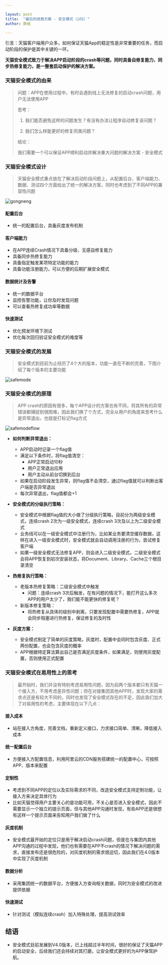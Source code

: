 ```yaml
---

layout: post
title:  "最后的拯救方案 - 安全模式（iOS）"
author: 胖纸

---
```



引言：天猫客户端用户众多，如何保证天猫App的稳定性是非常重要的任务，而启动阶段的保护是其中关键的一环。

 
**天猫安全模式致力于解决APP启动阶段的crash等问题，同时具备自修复能力、同步热修复能力，是一整套启动保护的解决方案。**
 
 
### 天猫安全模式的由来
> 问题：APP在使用过程中，有时会遇到线上无法修复的启动crash问题，用户无法使用APP
> 
> 思考：
> 
> 1. 我们能否避免这样的问题发生？有没有办法让程序自动修复该问题？
> 
> 2. 我们怎么样能更好的修复同类问题？
> 
> 结论：
> 
> 我们需要一个可以保证APP顺利启动并解决重大问题的解决方案 - 安全模式

### 天猫安全模式设计
> 天猫安全模式重点放在了解决启动阶段问题上，从配置后台、客户端能力、数据、测试四个方面给出了统一的解决方案，同时也考虑到了不同APP的兼容性问题
> 

![gongneng](https://gw.alicdn.com/tps/TB1h2JaKFXXXXaMXVXXXXXXXXXX-1766-1194.png)


#### 配置后台
- 统一的配置后台，具备灰度发布机制

#### 客户端能力
- 在APP连续Crash情况下具备分级、无感自修复能力
- 具备同步热修复能力
- 具备指定触发某项特定功能的能力
- 具备功能注册能力，可以方便的后期扩展安全模式

#### 数据统计及告警
- 统一的数据平台
- 监控告警功能，让你及时发现问题
- 可以查看热修复成功率等数据

#### 快速测试
- 优化预发环境下测试
- 优化每次回归验证安全模式的难度等

### 天猫安全模式的发展
> 安全模式到目前为止经历了4个大的版本，功能一直在不断的完善，下图介绍了每个版本的主要功能

![safemode](https://gw.alicdn.com/tps/TB1n.8dKFXXXXXeaXXXXXXXXXXX-2248-1256.png)


### 天猫安全模式的原理
> APP crash的原因有很多，每个APP设计的方案也有不同，将其所有的异常错误都捕捉到很困难，因此我们换了个方式，完全从用户的角度来思考什么是异常退出，也就是打标记flag方式

![safemodeflow](https://gw.alicdn.com/tps/TB1DUFwKFXXXXclXpXXXXXXXXXX-1760-1262.png)


- **如何判断异常退出：**
     - APP启动时记录一个flag值
     - 满足以下条件时，将flag值清空：
         - APP正常启动10秒
         - 用户正常退出应用
         - 用户主动从前台切换到后台
     - 如果在启动阶段发生异常，则flag值不会清空，通过flag值就可以判断出客户端是否异常退出
     - 每次异常退出，flag值都会+1

- **安全模式的分级执行策略：**
   - 安全模式中根据flag值的大小做了分级执行策略，目前分为两级安全模式，连续crash 2次为一级安全模式，连续crash 3次及以上为二级安全模式
   - 业务线可以在一级安全模式中注册行为，比如某业务要清空缓存数据，这样在进入一级安全模式时，安全模式就会自动调用注册的行为，尝试修复客户端
   - 如果一级安全模式无法修复APP，则会进入二级安全模式，二级安全模式会将APP恢复到初次安装状态，将Document、Library、Cache三个根目录清空
   
- **热修复执行策略：**
   - 老版本热修复策略：二级安全模式中触发
       - 问题：连续crash 3次后触发，在有问题的情况下，能打开这么多次APP的用户太少了，我们能不能更快的修复呢？
   - 新版本修复策略：
       - 将热修复从具体的级别中剥离，只要发现配置中需要热修复，APP就会同步阻塞进行热修复，保证修复的及时性
       
- **灰度方案：**
   - 安全模式制定了简单的灰度策略，灰度时，配置中会同时包含灰度、正式两份配置，也会包含灰度的概率
   - APP根据特定算法算出自己是否满足灰度条件，如果满足，则使用灰度配置，否则使用正式配置
     
### 天猫安全模式在易用性上的思考
> 最开始时，我们并没有特别考虑易用性问题，因为前两个版本都只有天猫一个接入方，不用考虑差异性问题；但在对接集团其他APP时，发现大家的需求点还是有较大不同的，同时也发现了安全模式存在的不足，因此我们加大了对易用性的考虑，主要体现在以下几点：

#### 接入成本
- 站在接入方角度，完善文档，重新定义接口，力求接口简单、清晰，降低接入成本

#### 统一配置后台
- 方便接入方配置信息，利用阿里云的CDN服务搭建统一的配置中心，可按照APP、版本来配置

#### 定制性
- 考虑到不同APP的定位以及实际需求的不同，改造安全模式支持定制功能，让接入方来决定具体行为
- 比如天猫觉得用户主要关心的是功能可用，不关心是否进入安全模式，因此不需要显示一个独立的提示页面，但与其他APP沟通时发现，有些APP还是很想有这样一个提示页面来告知用户我们做了什么

#### 灰度机制
- 安全模式最开始的定位只是用于解决启动crash问题，但是在与集团内其他APP沟通的过程中发现，他们也有需要在APP不crash的情况下解决问题的需求，直接发布还是很危险的，对灰度机制的需求很迫切，因此我们在4.0版本中实现了灰度机制

#### 数据分析
- 采用集团统一的数据平台，方便接入方查询相关数据，同时为安全模式的改进提供依据

#### 快速测试
- 针对测试（模拟连续crash）加入特殊处理，提高测试效率

## 结语
- 安全模式目前发展到V4.0版本，已上线超过半年时间，很好的保证了天猫APP的启动安全，后续我们还会持续对其打磨，让安全模式更好的为APP保驾护航。
